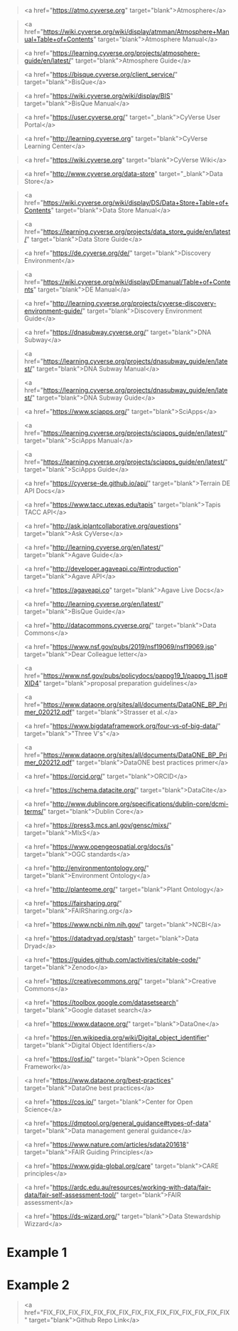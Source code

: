 > \<a href=\"<https://atmo.cyverse.org>\"
> target=\"blank\"\>Atmosphere\</a\>

> \<a
> href=\"<https://wiki.cyverse.org/wiki/display/atmman/Atmosphere+Manual+Table+of+Contents>\"
> target=\"blank\"\>Atmosphere Manual\</a\>

> \<a
> href=\"<https://learning.cyverse.org/projects/atmosphere-guide/en/latest/>\"
> target=\"blank\"\>Atmosphere Guide\</a\>

> \<a href=\"<https://bisque.cyverse.org/client_service/>\"
> target=\"blank\"\>BisQue\</a\>

> \<a href=\"<https://wiki.cyverse.org/wiki/display/BIS>\"
> target=\"blank\"\>BisQue Manual\</a\>

> \<a href=\"<https://user.cyverse.org/>\" target=\"\_blank\"\>CyVerse
> User Portal\</a\>

> \<a href=\"<http://learning.cyverse.org>\" target=\"blank\"\>CyVerse
> Learning Center\</a\>

> \<a href=\"<https://wiki.cyverse.org>\" target=\"blank\"\>CyVerse
> Wiki\</a\>

> \<a href=\"<http://www.cyverse.org/data-store>\"
> target=\"\_blank\"\>Data Store\</a\>

> \<a
> href=\"<https://wiki.cyverse.org/wiki/display/DS/Data+Store+Table+of+Contents>\"
> target=\"blank\"\>Data Store Manual\</a\>

> \<a
> href=\"<https://learning.cyverse.org/projects/data_store_guide/en/latest/>\"
> target=\"blank\"\>Data Store Guide\</a\>

> \<a href=\"<https://de.cyverse.org/de/>\" target=\"blank\"\>Discovery
> Environment\</a\>

> \<a
> href=\"<https://wiki.cyverse.org/wiki/display/DEmanual/Table+of+Contents>\"
> target=\"blank\"\>DE Manual\</a\>

> \<a
> href=\"<http://learning.cyverse.org/projects/cyverse-discovery-environment-guide/>\"
> target=\"blank\"\>Discovery Environment Guide\</a\>

> \<a href=\"<https://dnasubway.cyverse.org/>\" target=\"blank\"\>DNA
> Subway\</a\>

> \<a
> href=\"<https://learning.cyverse.org/projects/dnasubway_guide/en/latest/>\"
> target=\"blank\"\>DNA Subway Manual\</a\>

> \<a
> href=\"<https://learning.cyverse.org/projects/dnasubway_guide/en/latest/>\"
> target=\"blank\"\>DNA Subway Guide\</a\>

> \<a href=\"<https://www.sciapps.org/>\"
> target=\"blank\"\>SciApps\</a\>

> \<a
> href=\"<https://learning.cyverse.org/projects/sciapps_guide/en/latest/>\"
> target=\"blank\"\>SciApps Manual\</a\>

> \<a
> href=\"<https://learning.cyverse.org/projects/sciapps_guide/en/latest/>\"
> target=\"blank\"\>SciApps Guide\</a\>

> \<a href=\"<https://cyverse-de.github.io/api/>\"
> target=\"blank\"\>Terrain DE API Docs\</a\>

> \<a href=\"<https://www.tacc.utexas.edu/tapis>\"
> target=\"blank\"\>Tapis TACC API\</a\>

> \<a href=\"<http://ask.iplantcollaborative.org/questions>\"
> target=\"blank\"\>Ask CyVerse\</a\>

> \<a href=\"<http://learning.cyverse.org/en/latest/>\"
> target=\"blank\"\>Agave Guide\</a\>

> \<a href=\"<http://developer.agaveapi.co/#introduction>\"
> target=\"blank\"\>Agave API\</a\>

> \<a href=\"<https://agaveapi.co>\" target=\"blank\"\>Agave Live
> Docs\</a\>

> \<a href=\"<http://learning.cyverse.org/en/latest/>\"
> target=\"blank\"\>BisQue Guide\</a\>

> \<a href=\"<http://datacommons.cyverse.org/>\" target=\"blank\"\>Data
> Commons\</a\>

> \<a href=\"<https://www.nsf.gov/pubs/2019/nsf19069/nsf19069.jsp>\"
> target=\"blank\"\>Dear Colleague letter\</a\>

> \<a
> href=\"<https://www.nsf.gov/pubs/policydocs/pappg19_1/pappg_11.jsp#XID4>\"
> target=\"blank\"\>proposal preparation guidelines\</a\>

> \<a
> href=\"<https://www.dataone.org/sites/all/documents/DataONE_BP_Primer_020212.pdf>\"
> target=\"blank\"\>Strasser et al.\</a\>

> \<a href=\"<https://www.bigdataframework.org/four-vs-of-big-data/>\"
> target=\"blank\"\>\"Three V\'s\"\</a\>

> \<a
> href=\"<https://www.dataone.org/sites/all/documents/DataONE_BP_Primer_020212.pdf>\"
> target=\"blank\"\>DataONE best practices primer\</a\>

> \<a href=\"<https://orcid.org/>\" target=\"blank\"\>ORCID\</a\>

> \<a href=\"<https://schema.datacite.org/>\"
> target=\"blank\"\>DataCite\</a\>

> \<a
> href=\"<http://www.dublincore.org/specifications/dublin-core/dcmi-terms/>\"
> target=\"blank\"\>Dublin Core\</a\>

> \<a href=\"<https://press3.mcs.anl.gov/gensc/mixs/>\"
> target=\"blank\"\>MIxS\</a\>

> \<a href=\"<https://www.opengeospatial.org/docs/is>\"
> target=\"blank\"\>OGC standards\</a\>

> \<a href=\"<http://environmentontology.org/>\"
> target=\"blank\"\>Environment Ontology\</a\>

> \<a href=\"<http://planteome.org/>\" target=\"blank\"\>Plant
> Ontology\</a\>

> \<a href=\"<https://fairsharing.org/>\"
> target=\"blank\"\>FAIRSharing.org\</a\>

> \<a href=\"<https://www.ncbi.nlm.nih.gov/>\"
> target=\"blank\"\>NCBI\</a\>

> \<a href=\"<https://datadryad.org/stash>\" target=\"blank\"\>Data
> Dryad\</a\>

> \<a href=\"<https://guides.github.com/activities/citable-code/>\"
> target=\"blank\"\>Zenodo\</a\>

> \<a href=\"<https://creativecommons.org/>\" target=\"blank\"\>Creative
> Commons\</a\>

> \<a href=\"<https://toolbox.google.com/datasetsearch>\"
> target=\"blank\"\>Google dataset search\</a\>

> \<a href=\"<https://www.dataone.org/>\"
> target=\"blank\"\>DataOne\</a\>

> \<a href=\"<https://en.wikipedia.org/wiki/Digital_object_identifier>\"
> target=\"blank\"\>Digital Object Identifiers\</a\>

> \<a href=\"<https://osf.io/>\" target=\"blank\"\>Open Science
> Framework\</a\>

> \<a href=\"<https://www.dataone.org/best-practices>\"
> target=\"blank\"\>DataOne best practices\</a\>

> \<a href=\"<https://cos.io/>\" target=\"blank\"\>Center for Open
> Science\</a\>

> \<a href=\"<https://dmptool.org/general_guidance#types-of-data>\"
> target=\"blank\"\>Data management general guidance\</a\>

> \<a href=\"<https://www.nature.com/articles/sdata201618>\"
> target=\"blank\"\>FAIR Guiding Principles\</a\>

> \<a href=\"<https://www.gida-global.org/care>\" target=\"blank\"\>CARE
> principles\</a\>

> \<a
> href=\"<https://ardc.edu.au/resources/working-with-data/fair-data/fair-self-assessment-tool/>\"
> target=\"blank\"\>FAIR assessment\</a\>

> \<a href=\"<https://ds-wizard.org/>\" target=\"blank\"\>Data
> Stewardship Wizzard\</a\>

# Example 1

# Example 2

> \<a
> href=\"FIX_FIX_FIX_FIX_FIX_FIX_FIX_FIX_FIX_FIX_FIX_FIX_FIX_FIX_FIX\"
> target=\"blank\"\>Github Repo Link\</a\>
